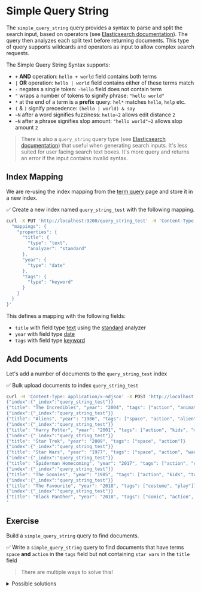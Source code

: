 # Simple Query String

The `simple_query_string` query provides a syntax to parse and split the search input, based on operators (see [Elasticsearch documentation](https://www.elastic.co/guide/en/elasticsearch/reference/current/query-dsl-simple-query-string-query.html)). The query then analyzes each split text before returning documents. This type of query supports wildcards and operators as input to allow complex search requests.

The Simple Query String Syntax supports:

* `+` **AND** operation: `hello + world` field contains both terms
* `|` **OR** operation: `hello | world` field contains either of these terms match
* `-` negates a single token: `-hello` field does not contain term
* `"` wraps a number of tokens to signify phrase: `"hello world"`
* `*` at the end of a term is a **prefix** query: `hel*` matches `hello`, `help` etc.
* `(` & `)` signify precedence: `(hello | world) & say`
* `~N` after a word signifies fuzziness: `hello~2` allows edit distance `2`
* `~N` after a phrase signifies slop amount: `"hello world"~2` allows slop amount `2`

> There is also a `query_string` query type (see [Elasticsearch documentation](https://www.elastic.co/guide/en/elasticsearch/reference/current/query-dsl-query-string-query.html)) that useful when generating search inputs. It's less suited for user facing search text boxes. It's more query and returns an error if the input contains invalid syntax.


## Index Mapping

We are re-using the index mapping from the [term query](./term.md) page and store it in a new index.

✅ Create a new index named `query_string_test` with the following mapping.

```bash
curl -X PUT 'http://localhost:9200/query_string_test' -H 'Content-Type: application/json' -d '{
  "mappings": {
    "properties": {
      "title": {
        "type": "text",
        "analyzer": "standard"
      },
      "year": {
        "type": "date"
      },
      "tags": {
        "type": "keyword"
      }
    }
  }
}'
```

This defines a mapping with the following fields:

* `title` with field type [text](https://www.elastic.co/guide/en/elasticsearch/reference/current/text.html) using the [standard](https://www.elastic.co/guide/en/elasticsearch/reference/current/analysis-standard-analyzer.html) analyzer
* `year` with field type [date](https://www.elastic.co/guide/en/elasticsearch/reference/current/date.html) 
* `tags` with field type [keyword](https://www.elastic.co/guide/en/elasticsearch/reference/current/keyword.html#keyword-field-type)


## Add Documents

Let's add a number of documents to the `query_string_test` index

✅ Bulk upload documents to index `query_string_test`

```bash
curl -H 'Content-Type: application/x-ndjson' -X POST 'http://localhost:9200/query_string_test/_bulk' -d '
{"index":{"_index":"query_string_test"}}
{"title": "The Incredibles", "year": "2004", "tags": ["action", "animation"]}
{"index":{"_index":"query_string_test"}}
{"title": "Aliens", "year": "1986", "tags": ["space", "action", "alien"]}
{"index":{"_index":"query_string_test"}}
{"title": "Harry Potter", "year": "2001", "tags": ["action", "kids", "magic"]}
{"index":{"_index":"query_string_test"}}
{"title": "Star Trek", "year": "2009", "tags": ["space", "action"]}
{"index":{"_index":"query_string_test"}}
{"title": "Star Wars", "year": "1977", "tags": ["space", "action", "wars"]}
{"index":{"_index":"query_string_test"}}
{"title": "Spiderman Homecoming", "year": "2017", "tags": ["action", "comic", "superhero"]}
{"index":{"_index":"query_string_test"}}
{"title": "The Goonies", "year": "1985", "tags": ["action", "kids", "treasure hunt"]}
{"index":{"_index":"query_string_test"}}
{"title": "The Favourite", "year": "2018", "tags": ["costume", "play"]}
{"index":{"_index":"query_string_test"}}
{"title": "Black Panther", "year": "2018", "tags": ["comic", "action", "good"]}
'
```

## Exercise

Build a `simple_query_string` query to find documents.

✅ Write a `simple_query_string` query to find documents that have terms `space` **and** `action` in the `tags` field but not containing `star wars` in the `title` field

> There are multiple ways to solve this!

<details>
<summary>Possible solutions</summary>

This query uses the following combination.

```bash
curl -X POST 'http://localhost:9200/query_string_test/_search?pretty' -H 'Content-Type: application/json' -d '{
  "query": {
    "query_string": {
      "query": "(action AND space) AND NOT (star AND wars)",
      "fields": ["tags", "title"]
    }
  }
}'
```

Alternatively each search term can be assigned to a specific field.

```bash
curl -X POST 'http://localhost:9200/query_string_test/_search?pretty' -H 'Content-Type: application/json' -d '{
  "query": {
    "query_string": {
      "query": "tags:(+action +space) -title:(+star +wars)",
      "default_operator": "and"
    }
  }
}'
```
</details>

